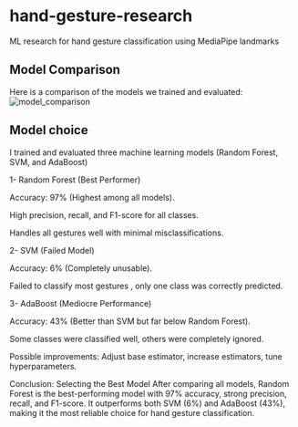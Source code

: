 # hand-gesture-research
ML research for hand gesture classification using MediaPipe landmarks
## Model Comparison

Here is a comparison of the models we trained and evaluated:
![model_comparison](https://github.com/user-attachments/assets/8780b4a5-ac94-44ac-a904-5b8c6649a9c3)

## Model choice

I trained and evaluated three machine learning models (Random Forest, SVM, and AdaBoost)

1- Random Forest (Best Performer)

Accuracy: 97% (Highest among all models).

High precision, recall, and F1-score for all classes.

Handles all gestures well with minimal misclassifications.

2- SVM (Failed Model)

Accuracy: 6% (Completely unusable).

Failed to classify most gestures , only one class was correctly predicted.

3- AdaBoost (Mediocre Performance)

Accuracy: 43% (Better than SVM but far below Random Forest).

Some classes were classified well, others were completely ignored.

Possible improvements: Adjust base estimator, increase estimators, tune hyperparameters.

Conclusion:
Selecting the Best Model After comparing all models, Random Forest is the best-performing model with 97% accuracy, strong precision, recall, and F1-score. It outperforms both SVM (6%) and AdaBoost (43%), making it the most reliable choice for hand gesture classification.
